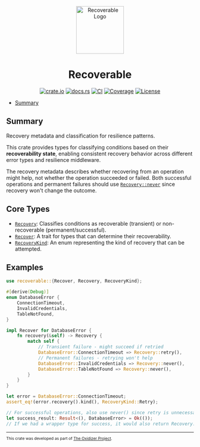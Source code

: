 <div align="center">
 <img src="./logo.png" alt="Recoverable Logo" width="128">

# Recoverable

[![crate.io](https://img.shields.io/crates/v/recoverable.svg)](https://crates.io/crates/recoverable)
[![docs.rs](https://docs.rs/recoverable/badge.svg)](https://docs.rs/recoverable)
[![CI](https://github.com/microsoft/oxidizer/workflows/main/badge.svg)](https://github.com/microsoft/oxidizer/actions)
[![Coverage](https://codecov.io/gh/microsoft/oxidizer/graph/badge.svg?token=FCUG0EL5TI)](https://codecov.io/gh/microsoft/oxidizer)
[![License](https://img.shields.io/badge/license-MIT-blue.svg)](../LICENSE)

</div>

- [Summary](#summary)

## Summary

<!-- cargo-rdme start -->

Recovery metadata and classification for resilience patterns.

This crate provides types for classifying conditions based on their **recoverability state**,
enabling consistent recovery behavior across different error types and resilience middleware.

The recovery metadata describes whether recovering from an operation might help, not whether
the operation succeeded or failed. Both successful operations and permanent failures
should use [`Recovery::never`](https://docs.rs/recoverable/latest/recoverable/struct.Recovery.html#method.never) since recovery won't change the outcome.

## Core Types

- [`Recovery`](https://docs.rs/recoverable/latest/recoverable/struct.Recovery.html): Classifies conditions as recoverable (transient) or non-recoverable (permanent/successful).
- [`Recover`](https://docs.rs/recoverable/latest/recoverable/trait.Recover.html): A trait for types that can determine their recoverability.
- [`RecoveryKind`](https://docs.rs/recoverable/latest/recoverable/enum.RecoveryKind.html): An enum representing the kind of recovery that can be attempted.

## Examples

```rust
use recoverable::{Recover, Recovery, RecoveryKind};

#[derive(Debug)]
enum DatabaseError {
    ConnectionTimeout,
    InvalidCredentials,
    TableNotFound,
}

impl Recover for DatabaseError {
    fn recovery(&self) -> Recovery {
        match self {
            // Transient failure - might succeed if retried
            DatabaseError::ConnectionTimeout => Recovery::retry(),
            // Permanent failures - retrying won't help
            DatabaseError::InvalidCredentials => Recovery::never(),
            DatabaseError::TableNotFound => Recovery::never(),
        }
    }
}

let error = DatabaseError::ConnectionTimeout;
assert_eq!(error.recovery().kind(), RecoveryKind::Retry);

// For successful operations, also use never() since retry is unnecessary
let success_result: Result<(), DatabaseError> = Ok(());
// If we had a wrapper type for success, it would also return Recovery::never()
```

<!-- cargo-rdme end -->

<div style="font-size: 75%" ><hr/>

This crate was developed as part of [The Oxidizer Project](https://github.com/microsoft/oxidizer).

</div>
